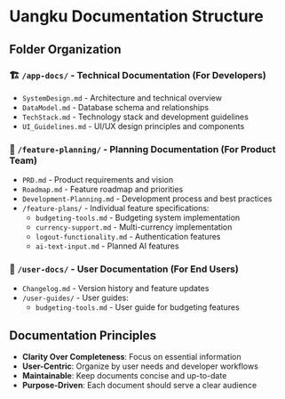 # Uangku Documentation Structure

## Folder Organization

### 🏗️ `/app-docs/` - Technical Documentation (For Developers)
- `SystemDesign.md` - Architecture and technical overview
- `DataModel.md` - Database schema and relationships
- `TechStack.md` - Technology stack and development guidelines
- `UI_Guidelines.md` - UI/UX design principles and components

### 🎯 `/feature-planning/` - Planning Documentation (For Product Team)
- `PRD.md` - Product requirements and vision
- `Roadmap.md` - Feature roadmap and priorities
- `Development-Planning.md` - Development process and best practices
- `/feature-plans/` - Individual feature specifications:
  - `budgeting-tools.md` - Budgeting system implementation
  - `currency-support.md` - Multi-currency implementation
  - `logout-functionality.md` - Authentication features
  - `ai-text-input.md` - Planned AI features

### 👥 `/user-docs/` - User Documentation (For End Users)
- `Changelog.md` - Version history and feature updates
- `/user-guides/` - User guides:
  - `budgeting-tools.md` - User guide for budgeting features

## Documentation Principles
- **Clarity Over Completeness**: Focus on essential information
- **User-Centric**: Organize by user needs and developer workflows
- **Maintainable**: Keep documents concise and up-to-date
- **Purpose-Driven**: Each document should serve a clear audience